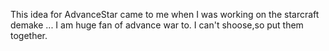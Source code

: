 This idea for AdvanceStar came to me when I was working on the starcraft demake ... 
I am huge fan of advance war to.
I can't shoose,so put them together.
